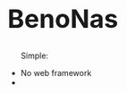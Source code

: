 <h1 style="font-size: 45px;">BenoNas</h1>

<ul>
  <p>Simple: </p>
  <li>No web framework </li>
  <li></li>
</ul>
